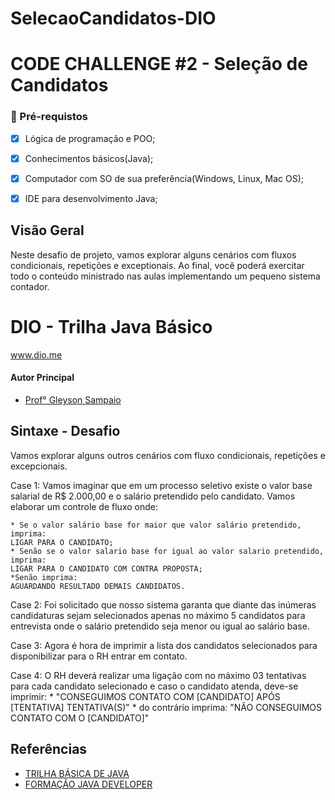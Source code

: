 # SelecaoCandidatos-DIO

# CODE CHALLENGE #2 - Seleção de Candidatos

### 🛑 Pré-requistos

 - [x] Lógica de programação e POO;
 - [x] Conhecimentos básicos(Java);
 - [x] Computador com SO de sua preferência(Windows, Linux, Mac OS);
 - [x] IDE para desenvolvimento Java;


## Visão Geral

Neste desafio de projeto, vamos explorar alguns cenários com fluxos condicionais, repetições e exceptionais. Ao final, você poderá exercitar todo o conteúdo ministrado nas aulas implementando um pequeno sistema contador.

# DIO - Trilha Java Básico
www.dio.me

#### Autor Principal
- [Prof° Gleyson Sampaio](https://github.com/glysns)

## Sintaxe - Desafio

Vamos explorar alguns outros cenários com fluxo condicionais, repetições e excepcionais.

Case 1: Vamos imaginar que em um processo seletivo existe o valor base salarial de R$ 2.000,00 e o salário pretendido pelo candidato. Vamos elaborar um controle de fluxo onde:
	
	* Se o valor salário base for maior que valor salário pretendido, imprima:
	LIGAR PARA O CANDIDATO;
	* Senão se o valor salario base for igual ao valor salario pretendido, imprima:
	LIGAR PARA O CANDIDATO COM CONTRA PROPOSTA;
	*Senão imprima:
	AGUARDANDO RESULTADO DEMAIS CANDIDATOS.

Case 2: Foi solicitado que nosso sistema garanta que diante das inúmeras candidaturas sejam selecionados apenas no máximo 5 candidatos para entrevista onde o salário pretendido
seja menor ou igual ao salário base.

Case 3: Agora é hora de imprimir a lista dos candidatos selecionados para disponibilizar para o RH entrar em contato.

Case 4: O RH deverá realizar uma ligação com no máximo 03 tentativas para cada candidato selecionado e caso o candidato atenda, deve-se imprimir:
	* "CONSEGUIMOS CONTATO COM [CANDIDATO] APÓS [TENTATIVA] TENTATIVA(S)"
	* do contrário imprima: "NÃO CONSEGUIMOS CONTATO COM O [CANDIDATO]"

## Referências

 - [TRILHA BÁSICA DE JAVA](https://github.com/digitalinnovationone/trilha-java-basico)
 - [FORMAÇÃO JAVA DEVELOPER](https://web.dio.me/track/formacao-java-developer)
